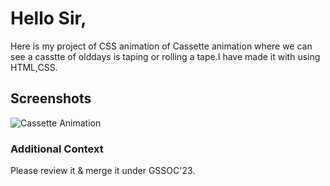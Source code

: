 <h1>Hello Sir,</h1>
Here is my project of CSS animation of Cassette  animation where we can see a casstte of olddays is taping or rolling a tape.I have made it with using HTML,CSS.

<h2>Screenshots</h2>



![Cassette Animation](https://github.com/apu52/Dev-Geeks/assets/114172928/d52b1d70-01e6-4ada-af3d-b1bb9a8a2fec)


<h3>Additional Context</h3>
Please review it & merge it under GSSOC'23.
